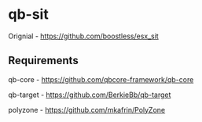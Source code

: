 # qb-sit


Orignial - https://github.com/boostless/esx_sit

## Requirements

qb-core - https://github.com/qbcore-framework/qb-core

qb-target - https://github.com/BerkieBb/qb-target

polyzone - https://github.com/mkafrin/PolyZone
